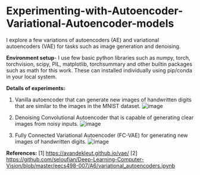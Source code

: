 # Experimenting-with-Autoencoder-Variational-Autoencoder-models
I explore a few variations of autoencoders (AE) and variational autoencoders (VAE) for tasks such as image generation and denoising.

**Environment setup**- I use few basic python libraries such as numpy, torch, torchvision, scipy, PIL, matplotlib, torchsummary and other builtin packages such as math for this work. These can installed individually using pip/conda in your local system.

**Details of experiments:**
1) Vanilla autoencoder that can generate new images of handwritten digits that are similar to the images in the MNIST dataset.
   ![image](https://github.com/vigkneshvr/Experimenting-with-Autoencoder-Variational-Autoencoder-models/assets/48051034/aac63ee6-c801-4699-8725-aba2dbafb116)

2) Denoising Convolutional Autoencoder that is capable of generating clear images from noisy inputs.
   ![image](https://github.com/vigkneshvr/Experimenting-with-Autoencoder-Variational-Autoencoder-models/assets/48051034/ac53340c-ae4d-49b9-9659-f1b2f9f29420)

3) Fully Connected Variational Autoencoder (FC-VAE) for generating new images of handwritten digits.
   ![image](https://github.com/vigkneshvr/Experimenting-with-Autoencoder-Variational-Autoencoder-models/assets/48051034/aa8ce456-e26d-4744-8531-ebf9bdbaa21d)


**References:**
[1] https://avandekleut.github.io/vae/
[2] https://github.com/seloufian/Deep-Learning-Computer-Vision/blob/master/eecs498-007/A6/variational_autoencoders.ipynb



